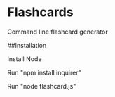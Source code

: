 # Flashcards

Command line flashcard generator

##Installation

Install Node

Run "npm install inquirer"

Run "node flashcard.js"
